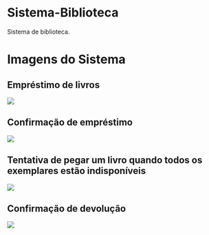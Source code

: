 # Sistema-Biblioteca
Sistema de biblioteca.

<h1> Imagens do Sistema </h1>

<h2> Empréstimo de livros </h2>
<img src="https://i.ibb.co/cxbBT46/1-emprestimo.png"/>
<h2> Confirmação de empréstimo </h2>
<img src="https://i.ibb.co/CWVg7D0/2-confirma-o-do-empr-stimo.png"/>
<h2> Tentativa de pegar um livro quando todos os exemplares estão indisponíveis </h2>
<img src="https://i.ibb.co/y0P4VK4/Tentativa-de-retirada-quando-n-o-h-exemplares-sobrando.png"/>
<h2> Confirmação de devolução </h2>
<img src="https://i.ibb.co/1dtcPb0/confirma-o-de-devolu-o.png"/>
